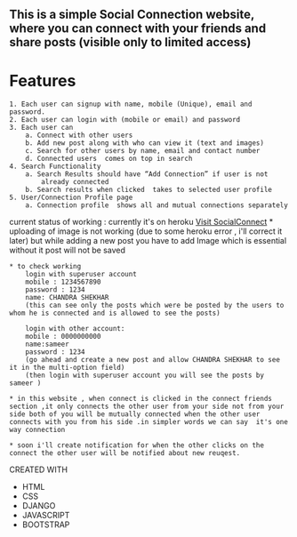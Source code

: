 ## This is a simple Social Connection website, where you can connect with your friends and share posts (visible only to limited access)

# Features 
    1. Each user can signup with name, mobile (Unique), email and password.
    2. Each user can login with (mobile or email) and password
    3. Each user can
        a. Connect with other users
        b. Add new post along with who can view it (text and images)
        c. Search for other users by name, email and contact number
        d. Connected users  comes on top in search
    4. Search Functionality
        a. Search Results should have “Add Connection” if user is not
            already connected
        b. Search results when clicked  takes to selected user profile
    5. User/Connection Profile page
        a. Connection profile  shows all and mutual connections separately


current status of working :
    currently it's on heroku [Visit SocialConnect](https://socialconnect123.herokuapp.com/)
    * uploading of image is not working (due to some heroku error , i'll correct it later) 
      but while adding a new post you have to add Image which is essential without it post will not be saved
    
    * to check working
        login with superuser account
        mobile : 1234567890
        password : 1234
        name: CHANDRA SHEKHAR
        (this can see only the posts which were be posted by the users to whom he is connected and is allowed to see the posts)
        
        login with other account:
        mobile : 0000000000
        name:sameer
        password : 1234
        (go ahead and create a new post and allow CHANDRA SHEKHAR to see it in the multi-option field)
        (then login with superuser account you will see the posts by sameer )

    * in this website , when connect is clicked in the connect friends section ,it only connects the other user from your side not from your side both of you will be mutually connected when the other user connects with you from his side .in simpler words we can say  it's one way connection 
    
    * soon i'll create notification for when the other clicks on the connect the other user will be notified about new reuqest.

CREATED WITH
* HTML
* CSS
* DJANGO
* JAVASCRIPT
* BOOTSTRAP

